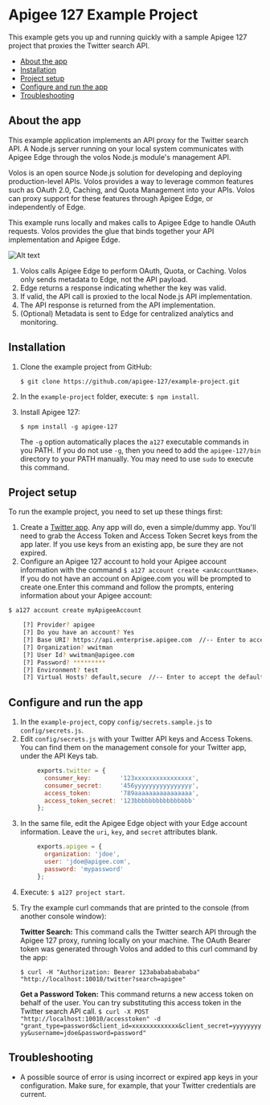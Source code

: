 # Apigee 127 Example Project

This example gets you up and running quickly with a sample Apigee 127 project that proxies the Twitter search API.  

* [About the app](#about)
* [Installation](#installation)
* [Project setup](#setupsteps)
* [Configure and run the app](#configure-and-run)
* [Troubleshooting](#troubleshooting)

## <a name="about"></a>About the app

This example application implements an API proxy for the Twitter search API. A Node.js server running on your local system communicates with Apigee Edge through the volos Node.js module's management API. 

Volos is an open source Node.js solution for developing and deploying production-level APIs. Volos provides a way to leverage common features such as OAuth 2.0, Caching, and Quota Management into your APIs. Volos can proxy support for these features through Apigee Edge, or independently of Edge. 

This example runs locally and makes calls to Apigee Edge to handle OAuth requests. Volos provides the glue that binds together your API implementation and Apigee Edge. 

![Alt text](https://raw.githubusercontent.com/apigee-127/a127-documentation/master/a127/images/with-edge.png)

1. Volos calls Apigee Edge to perform OAuth, Quota, or Caching. Volos only sends metadata to Edge, not the API payload. 
3. Edge returns a response indicating whether the key was valid.
4. If valid, the API call is proxied to the local Node.js API implementation.
5. The API response is returned from the API implementation.
6. (Optional) Metadata is sent to Edge for centralized analytics and monitoring. 

## <a name="installation"></a>Installation

1. Clone the example project from GitHub:

    `$ git clone https://github.com/apigee-127/example-project.git`

2. In the `example-project` folder, execute: `$ npm install`.

3. Install Apigee 127:

    `$ npm install -g apigee-127`

    The `-g` option automatically places the `a127` executable commands in you PATH. If you do not use `-g`, then you need to add the `apigee-127/bin `directory to your PATH manually. You may need to use `sudo` to execute this command.

## <a name="setupsteps"></a>Project setup

To run the example project, you need to set up these things first:

1. Create a [Twitter app](https://dev.twitter.com/apps). Any app will do, even a simple/dummy app. You'll need to grab the Access Token and Access Token Secret keys from the app later. If you use keys from an existing app, be sure they are not expired. 
2. Configure an Apigee 127 account to hold your Apigee account information with the command `$ a127 account create <anAccountName>`. If you do not have an account on Apigee.com you will be prompted to create one.Enter this command and follow the prompts, entering information about your Apigee account:

```bash
$ a127 account create myApigeeAccount

    [?] Provider? apigee
    [?] Do you have an account? Yes
    [?] Base URI? https://api.enterprise.apigee.com  //-- Enter to accept the default.
    [?] Organization? wwitman
    [?] User Id? wwitman@apigee.com
    [?] Password? *********
    [?] Environment? test
    [?] Virtual Hosts? default,secure  //-- Enter to accept the default
```

## <a name="configure-and-run"></a>Configure and run the app

1. In the `example-project`, copy `config/secrets.sample.js` to `config/secrets.js`.
2. Edit `config/secrets.js` with your Twitter API keys and Access Tokens. You can find them on the management console for your Twitter app, under the API Keys tab.
```javascript
        exports.twitter = {
          consumer_key:        '123xxxxxxxxxxxxxxxx',
          consumer_secret:     '456yyyyyyyyyyyyyyyy',
          access_token:        '789aaaaaaaaaaaaaaaa',
          access_token_secret: '123bbbbbbbbbbbbbbbb'
        };
```

3. In the same file, edit the Apigee Edge object with your Edge account information. Leave the `uri`, `key`, and `secret` attributes blank.
```javascript
        exports.apigee = {
          organization: 'jdoe',
          user: 'jdoe@apigee.com',
          password: 'mypassword'
        };
```
4. Execute: `$ a127 project start`.
5. Try the example curl commands that are printed to the console (from another console window):

	**Twitter Search:** This command calls the Twitter search API through the Apigee 127 proxy, running locally on your machine. The OAuth Bearer token was generated through Volos and added to this curl command by the app:

	`$ curl -H "Authorization: Bearer 123ababababababa" "http://localhost:10010/twitter?search=apigee"`


	**Get a Password Token:** This command returns a new access token on behalf of the user. You can try substituting this access token in the Twitter search API call. 
`$ curl -X POST "http://localhost:10010/accesstoken" -d "grant_type=password&client_id=xxxxxxxxxxxxx&client_secret=yyyyyyyyyy&username=jdoe&password=password"`


## <a name="troubleshooting"></a>Troubleshooting

* A possible source of error is using incorrect or expired app keys in your configuration. Make sure, for example, that your Twitter credentials are current.


<!--
-- old
Setup:

1. copy `config/secrets.sample.js config/secrets.js`
2. create a twitter app ([https://dev.twitter.com/]()) and edit secrets.js to match
3. create an Apigee account ([https://enterprise.apigee.com]())
4. add the account to a127: `a127 account create [name]`
4. deploy the Apigee remote proxy: `a127 account deployApigeeProxy`
5. set your secrets:
    1. copy config/secrets.sample.js to config.secrets.js and edit (this is for creating the example app)
    2. set your proxy deployment values:
        1. `a127 setValue apigeeProxyKey [YOURKEY]`
        2. `a127 setValue apigeeProxyUri [YOURURI]`
6. install and run redis ([http://redis.io]())
7. execute: `node bin/create-app.js`
8. execute: `a127 project start`
9. try the example curl commands that are printed to the console (from another console window)
-->
